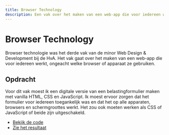 ```yaml
---
title: Browser Technology
description: Een vak over het maken van een web-app die voor iedereen werkt, ongeacht welke browser of apparaat ze gebruiken.
---
```


# Browser Technology

Browser technologie was het derde vak van de minor Web Design & Development bij de HvA. Het vak gaat over het maken van een web-app die voor iedereen werkt, ongeacht welke browser of apparaat ze gebruiken.

## Opdracht

Voor dit vak moest ik een digitale versie van een belastingformulier maken met vanilla HTML, CSS en JavaScript. Ik moest ervoor zorgen dat het formulier voor iedereen toegankelijk was en dat het op alle apparaten, browsers en schermgroottes werkt. Het zou ook moeten werken als CSS of JavaScript of beide zijn uitgeschakeld.

- [Bekijk de code](https://github.com/mtdvlpr/bt-tax-form)
- [Zie het resultaat](https://mtdvlpr.github.io/bt-tax-form/)
